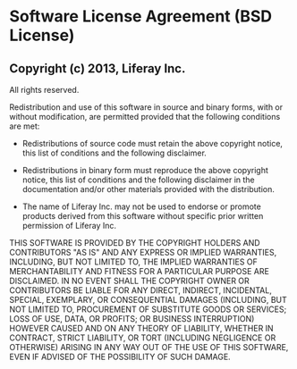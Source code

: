 # Software License Agreement (BSD License)

## Copyright (c) 2013, Liferay Inc.
All rights reserved.

Redistribution and use of this software in source and binary forms, with or without modification, are
permitted provided that the following conditions are met:

* Redistributions of source code must retain the above
  copyright notice, this list of conditions and the
  following disclaimer.

* Redistributions in binary form must reproduce the above
  copyright notice, this list of conditions and the
  following disclaimer in the documentation and/or other
  materials provided with the distribution.

* The name of Liferay Inc. may not be used to endorse or promote products
  derived from this software without specific prior
  written permission of Liferay Inc.

THIS SOFTWARE IS PROVIDED BY THE COPYRIGHT HOLDERS AND CONTRIBUTORS "AS IS" AND ANY EXPRESS OR IMPLIED
WARRANTIES, INCLUDING, BUT NOT LIMITED TO, THE IMPLIED WARRANTIES OF MERCHANTABILITY AND FITNESS FOR A
PARTICULAR PURPOSE ARE DISCLAIMED. IN NO EVENT SHALL THE COPYRIGHT OWNER OR CONTRIBUTORS BE LIABLE FOR
ANY DIRECT, INDIRECT, INCIDENTAL, SPECIAL, EXEMPLARY, OR CONSEQUENTIAL DAMAGES (INCLUDING, BUT NOT
LIMITED TO, PROCUREMENT OF SUBSTITUTE GOODS OR SERVICES; LOSS OF USE, DATA, OR PROFITS; OR BUSINESS
INTERRUPTION) HOWEVER CAUSED AND ON ANY THEORY OF LIABILITY, WHETHER IN CONTRACT, STRICT LIABILITY, OR
TORT (INCLUDING NEGLIGENCE OR OTHERWISE) ARISING IN ANY WAY OUT OF THE USE OF THIS SOFTWARE, EVEN IF
ADVISED OF THE POSSIBILITY OF SUCH DAMAGE.

